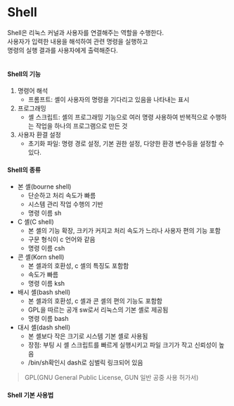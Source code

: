 Shell
=====
Shell은 리눅스 커널과 사용자를 연결해주는 역할을 수행한다.  
사용자가 입력한 내용을 해석하여 관련 명령을 실행하고  
명령의 실행 결과를 사용자에게 출력해준다.  

<img>

#### Shell의 기능
1. 명령어 해석
   - 프롬프트: 셸이 사용자의 명령을 기다리고 있음을 나타내는 표시
2. 프로그래밍
   - 셸 스크립트: 셸의 프로그래밍 기능으로 여러 명령 사용하여 반복적으로 수행하는 작업을 하나의 프로그램으로 만든 것
3. 사용자 환결 설정
   - 초기화 파일: 명령 경로 설정, 기본 권한 설정, 다양한 환경 변수등을 설정할 수 있다.

#### Shell의 종류
- 본 셸(bourne shell)
    - 단순하고 처리 속도가 빠름
    - 시스템 관리 작업 수행의 기반
    - 명령 이름 sh
- C 셸(C shell)
    - 본 셸의 기능 확장, 크키가 커지고 처리 속도가 느리나 사용자 편의 기능 포함
    - 구문 형식이 c 언어와 같음
    - 명령 이름 csh
- 콘 셸(Korn shell)
    - 본 셸과의 호환성, c 셸의 특징도 포함함
    - 속도가 빠름
    - 명령 이름 ksh
- 배시 셸(bash shell)
    - 본 셸과의 호환성, c 셸과 콘 셸의 편의 기능도 포함함
    - GPL을 따르는 공개 sw로서 리눅스의 기본 셸로 제공됨
    - 명령 이름 bash
- 대시 셸(dash shell)
    - 본 셸보다 작은 크기로 시스템 기본 셸로 사용됨
    - 장점: 부팅 시 셸 스크립트를 빠르게 실행시키고 파일 크기가 작고 신뢰성이 높음
    - /bin/sh확인시 dash로 심벌릭 링크되어 있음

> GPL(GNU General Public License, GUN 일반 공중 사용 허가서)

#### Shell 기본 사용법




